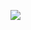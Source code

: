 ![](https://github-readme-stats.vercel.app/api/top-langs/?username=Anuragtk117&layout=compact&theme=vision-friendly-dark)
